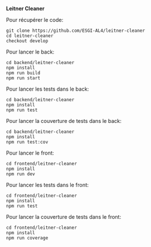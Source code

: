 **Leitner Cleaner**

Pour récupérer le code:
```
git clone https://github.com/ESGI-AL4/leitner-cleaner
cd leitner-cleaner
checkout develop
```

Pour lancer le back:
```
cd backend/leitner-cleaner
npm install
npm run build
npm run start
```

Pour lancer les tests dans le back:
```
cd backend/leitner-cleaner
npm install
npm run test
```

Pour lancer la couverture de tests dans le back:
```
cd backend/leitner-cleaner
npm install
npm run test:cov
```

Pour lancer le front:
```
cd frontend/leitner-cleaner
npm install
npm run dev
```

Pour lancer les tests dans le front:
```
cd frontend/leitner-cleaner
npm install
npm run test
```

Pour lancer la couverture de tests dans le front:
```
cd frontend/leitner-cleaner
npm install
npm run coverage
```
